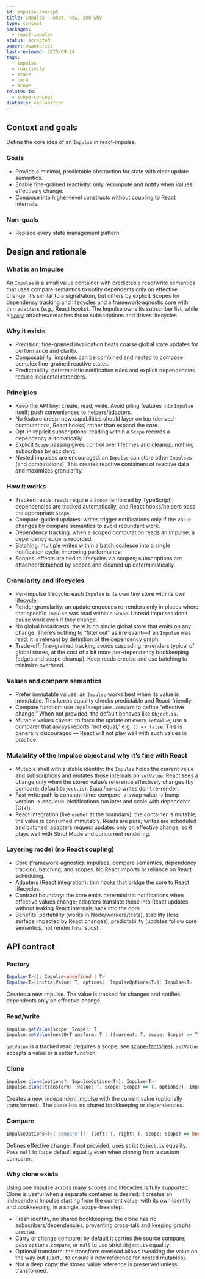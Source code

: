 ```yaml
---
id: impulse-concept
title: Impulse — what, how, and why
type: concept
packages:
  - react-impulse
status: accepted
owner: owanturist
last-reviewed: 2025-09-14
tags:
  - impulse
  - reactivity
  - state
  - core
  - scope
relates-to:
  - scope-concept
diataxis: explanation
---
```


## Context and goals

Define the core idea of an `Impulse` in react-impulse.

### Goals

- Provide a minimal, predictable abstraction for state with clear update semantics.
- Enable fine-grained reactivity: only recompute and notify when values effectively change.
- Compose into higher-level constructs without coupling to React internals.

### Non-goals

- Replace every state management pattern.

## Design and rationale

### What is an Impulse

An `Impulse` is a small value container with predictable read/write semantics that uses compare semantics to notify dependents only on effective change. It’s similar to a signal/atom, but differs by explicit Scopes for dependency tracking and lifecycles and a framework‑agnostic core with thin adapters (e.g., React hooks). The Impulse owns its subscriber list, while a [`Scope`](./scope-concept.md) attaches/detaches those subscriptions and drives lifecycles.

### Why it exists

- Precision: fine-grained invalidation beats coarse global state updates for performance and clarity.
- Composability: impulses can be combined and nested to compose complex fine-grained reactive states.
- Predictability: deterministic notification rules and explicit dependencies reduce incidental rerenders.

### Principles

- Keep the API tiny: create, read, write. Avoid piling features into `Impulse` itself; push conveniences to helpers/adapters.
- No feature creep: new capabilities should layer on top (derived computations, React hooks) rather than expand the core.
- Opt-in implicit subscriptions: reading within a `Scope` records a dependency automatically.
- Explicit `Scope` passing gives control over lifetimes and cleanup; nothing subscribes by accident.
- Nested impulses are encouraged: an `Impulse` can store other `Impulse`s (and combinations). This creates reactive containers of reactive data and maximizes granularity.

### How it works

- Tracked reads: reads require a `Scope` (enforced by TypeScript); dependencies are tracked automatically, and React hooks/helpers pass the appropriate `Scope`.
- Compare-guided updates: writes trigger notifications only if the value changes by compare semantics to avoid redundant work.
- Dependency tracking: when a scoped computation reads an Impulse, a dependency edge is recorded.
- Batching: multiple writes within a batch coalesce into a single notification cycle, improving performance.
- Scopes: effects are tied to lifecycles via scopes; subscriptions are attached/detached by scopes and cleaned up deterministically.

### Granularity and lifecycles

- Per-Impulse lifecycle: each `Impulse` is its own tiny store with its own lifecycle.
- Render granularity: an update enqueues re-renders only in places where that specific `Impulse` was read within a `Scope`. Unread impulses don’t cause work even if they change.
- No global broadcasts: there is no single global store that emits on any change. There’s nothing to “filter out” as irrelevant—if an `Impulse` was read, it is relevant by definition of the dependency graph.
- Trade-off: fine-grained tracking avoids cascading re-renders typical of global stores, at the cost of a bit more per-dependency bookkeeping (edges and scope cleanup). Keep reads precise and use batching to minimize overhead.

### Values and compare semantics

- Prefer immutable values: an `Impulse` works best when its value is immutable. This keeps equality checks predictable and React-friendly.
- Compare function: use `ImpulseOptions.compare` to define “effective change.” When not provided, the default behaves like `Object.is`.
- Mutable values caveat: to force the update on every `setValue`, use a comparer that always reports “not equal,” e.g. `() => false`. This is generally discouraged — React will not play well with such values in practice.

### Mutability of the Impulse object and why it’s fine with React

- Mutable shell with a stable identity: the `Impulse` holds the current value and subscriptions and mutates those internals on `setValue`. React sees a change only when the stored value’s reference effectively changes (by compare; default `Object.is`). Equal/no-op writes don’t re-render.
- Fast write path is constant-time: compare → swap value → bump version → enqueue. Notifications run later and scale with dependents (O(k)).
- React integration (like `useRef` at the boundary): the container is mutable; the value is consumed immutably. Reads are pure; writes are scheduled and batched; adapters request updates only on effective change, so it plays well with Strict Mode and concurrent rendering.

### Layering model (no React coupling)

- Core (framework-agnostic): impulses, compare semantics, dependency tracking, batching, and scopes. No React imports or reliance on React scheduling.
- Adapters (React integration): thin hooks that bridge the core to React lifecycles.
- Contract boundary: the core emits deterministic notifications when effective values change; adapters translate those into React updates without leaking React internals back into the core.
- Benefits: portability (works in Node/workers/tests), stability (less surface impacted by React changes), predictability (updates follow core semantics, not render heuristics).

## API contract

### Factory

```ts
Impulse<T>(): Impulse<undefined | T>
Impulse<T>(initialValue: T, options?: ImpulseOptions<T>): Impulse<T>
```

Creates a new impulse. The value is tracked for changes and notifies dependents only on effective change.

### Read/write

```ts
impulse.getValue(scope: Scope): T
impulse.setValue(nextOrTransform: T | ((current: T, scope: Scope) => T)): void
```

`getValue` is a tracked read (requires a scope, see [scope-factories](./scope-factories.md)). `setValue` accepts a value or a setter function.

### Clone

```ts
impulse.clone(options?: ImpulseOptions<T>): Impulse<T>
impulse.clone(transform: (value: T, scope: Scope) => T, options?): Impulse<T>
```

Creates a new, independent impulse with the current value (optionally transformed). The clone has no shared bookkeeping or dependencies.

### Compare

```ts
ImpulseOptions<T>['compare']?: (left: T, right: T, scope: Scope) => boolean
```

Defines effective change. If not provided, uses strict `Object.is` equality. Pass `null` to force default equality even when cloning from a custom comparer.

### Why clone exists

Using one Impulse across many scopes and lifecycles is fully supported. Clone is useful when a separate container is desired: it creates an independent Impulse starting from the current value, with its own identity and bookkeeping, in a single, scope-free step.

- Fresh identity, no shared bookkeeping: the clone has no subscribers/dependencies, preventing cross-talk and keeping graphs precise.
- Carry or change compare: by default it carries the source compare; pass `options.compare`, or `null` to use strict `Object.is` equality.
- Optional transform: the transform overload allows tweaking the value on the way out (useful to ensure a new reference for nested mutables).
- Not a deep copy: the stored value reference is preserved unless transformed.
